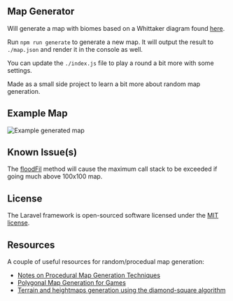 ## Map Generator

Will generate a map with biomes based on a Whittaker diagram found [here](http://www-cs-students.stanford.edu/~amitp/game-programming/polygon-map-generation/#biomes).


Run `npm run generate` to generate a new map. It will output the result to `./map.json` and render it in the console as well.


You can update the `./index.js` file to play a round a bit more with some settings.


Made as a small side project to learn a bit more about random map generation.


## Example Map

![Example generated map](https://i.imgur.com/ELkUdiU.png)


## Known Issue(s)

The [floodFil](https://github.com/MrEliasen/map-generator/blob/master/libs/map-generator/generator.js#L295) method will cause the maximum call stack to be exceeded if going much above 100x100 map.


## License

The Laravel framework is open-sourced software licensed under the [MIT license](https://opensource.org/licenses/MIT).


## Resources

A couple of useful resources for random/procedual map generation:

- [Notes on Procedural Map Generation Techniques
](https://christianjmills.com/Notes-on-Procedural-Map-Generation-Techniques/)
- [Polygonal Map Generation for Games](http://www-cs-students.stanford.edu/~amitp/game-programming/polygon-map-generation/)
- [Terrain and heightmaps generation using the diamond-square algorithm](https://yonatankra.com/how-to-create-terrain-and-heightmaps-using-the-diamond-square-algorithm-in-javascript/)
